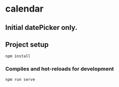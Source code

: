 # calendar

## Initial datePicker only.

## Project setup
```
npm install
```

### Compiles and hot-reloads for development
```
npm run serve
```

